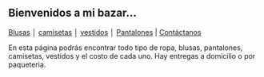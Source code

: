 ## Bienvenidos a mi bazar...

[Blusas](./blusas.md) │ [camisetas](./camisetas.md) │ [vestidos](./vestidos.md) │ [Pantalones](./pantalones.md) | [Contáctanos](./Contáctanos.md) 

En esta página podrás encontrar todo tipo de ropa, blusas, pantalones, camisetas, vestidos y el costo de cada uno.
Hay entregas a domicilio o por paqueteria.



